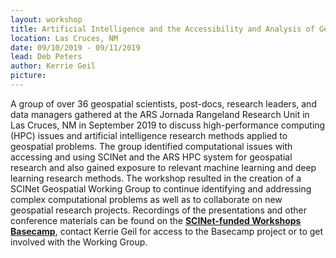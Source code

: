 ```yaml
---
layout: workshop
title: Artificial Intelligence and the Accessibility and Analysis of Geospatial Data: A SCINet Workshop
location: Las Cruces, NM
date: 09/10/2019 - 09/11/2019
lead: Deb Peters
author: Kerrie Geil
picture:
---
```

 
A group of over 36 geospatial scientists, post-docs, research leaders, and data managers gathered at the ARS Jornada Rangeland Research Unit in Las Cruces, NM in September 2019 to discuss high-performance computing (HPC) issues and artificial intelligence research methods applied to geospatial problems. The group identified computational issues with accessing and using SCINet and the ARS HPC system for geospatial research and also gained exposure to relevant machine learning and deep learning research methods. The workshop resulted in the creation of a SCINet Geospatial Working Group to continue identifying and addressing complex computational problems as well as to collaborate on new geospatial research projects. Recordings of the presentations and other conference materials can be found on the [**SCINet-funded Workshops Basecamp**](https://3.basecamp.com/3625179/projects/13798928), contact Kerrie Geil for access to the Basecamp project or to get involved with the Working Group.
